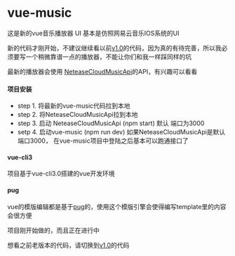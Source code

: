# vue-music

这是新的vue音乐播放器 UI 基本是仿照网易云音乐IOS系统的UI

新的代码才刚开始，不建议继续看以前[v1.0](https://github.com/IFmiss/vue-music/tree/v1.0)的代码，因为真的有待完善，所以我必须要写一个稍微靠谱一点的播放器，不能让你们和我一样踩同样的坑

最新的播放器会使用 [NeteaseCloudMusicApi](https://binaryify.github.io/NeteaseCloudMusicApi/#/)的API，有兴趣可以看看

#### 项目安装 
- step 1. 将最新的vue-music代码拉到本地
- step 2. 将NeteaseCloudMusicApi拉到本地
- step 3. 启动 NeteaseCloudMusicApi (npm start)  默认 端口为3000
- setp 4. 启动vue-music (npm run dev)  如果NeteaseCloudMusicApi是默认端口3000， 在vue-music项目中登陆之后基本可以跑通接口了

#### vue-cli3
项目基于vue-cli3.0搭建的vue开发环境

#### pug
vue的模版编辑都是基于[pug](https://pug.bootcss.com/api/getting-started.html)的，使用这个模版引擎会使得编写template里的内容会很方便

项目刚开始做的，而且正在进行中

想看之前老版本的代码，请切换到[v1.0](https://github.com/IFmiss/vue-music/tree/v1.0)的代码

